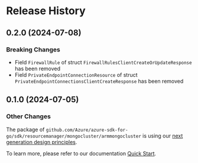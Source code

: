 # Release History

## 0.2.0 (2024-07-08)
### Breaking Changes

- Field `FirewallRule` of struct `FirewallRulesClientCreateOrUpdateResponse` has been removed
- Field `PrivateEndpointConnectionResource` of struct `PrivateEndpointConnectionsClientCreateResponse` has been removed


## 0.1.0 (2024-07-05)
### Other Changes

The package of `github.com/Azure/azure-sdk-for-go/sdk/resourcemanager/mongocluster/armmongocluster` is using our [next generation design principles](https://azure.github.io/azure-sdk/general_introduction.html).

To learn more, please refer to our documentation [Quick Start](https://aka.ms/azsdk/go/mgmt).
